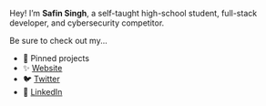 Hey! I’m **Safin Singh**, a self-taught high-school student, full-stack developer, and cybersecurity competitor.

Be sure to check out my...
 - 📌 Pinned projects
 - ✨ [Website](https://safin.dev)
 - 🐦 [Twitter](https://twitter.com/safinsingh) 
 - 🔗 [LinkedIn](https://www.linkedin.com/in/safinsingh/)
 
